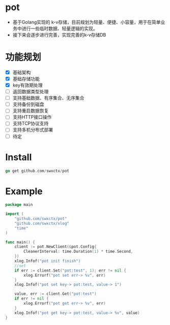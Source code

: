 # pot
- 基于Golang实现的 k-v存储，目前规划为轻量、便捷、小容量，用于在简单业务中进行一些临时数据、轻量逻辑的实现。
- 接下来会逐步进行完善，实现完善的k-v存储DB

# 功能规划
- [x] 基础架构
- [x] 基础存储功能
- [x] key有效期处理
- [ ] 返回数据类型处理
- [ ] 支持基础数据、有序集合、无序集合
- [ ] 支持备份到磁盘
- [ ] 支持重启数据恢复
- [ ] 支持HTTP接口操作
- [ ] 支持TCP协议支持
- [ ] 支持多机分布式部署
- [ ] 待定

# Install

```go
go get github.com/swxctx/pot
```

# Example
```go
package main

import (
	"github.com/swxctx/pot"
	"github.com/swxctx/xlog"
	"time"
)

func main() {
	client := pot.NewClient(&pot.Config{
		CleanerInterval: time.Duration(1) * time.Second,
	})
	xlog.Infof("pot init finish")
	//set
	if err := client.Set("pot:test", 1); err != nil {
		xlog.Errorf("pot set err-> %v", err)
	}
	xlog.Infof("pot set key-> pot:test, value-> 1")

	value, err := client.Get("pot:test")
	if err != nil {
		xlog.Errorf("pot get err-> %v", err)
	}
	xlog.Infof("pot get key-> pot:test, value-> %v", value)
}
```